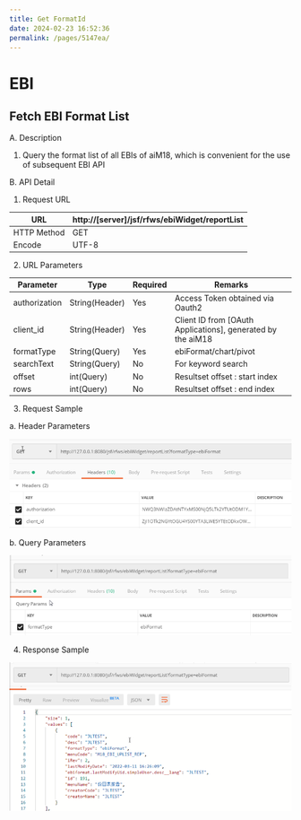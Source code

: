 ```yaml
---
title: Get FormatId
date: 2024-02-23 16:52:36
permalink: /pages/5147ea/
---
```

# EBI

## Fetch EBI Format List

A.    Description

1. Query the format list of all EBIs of aiM18, which is convenient for the use of subsequent EBI API

B.    API Detail

1. Request URL

| URL          | http://[server]/jsf/rfws/ebiWidget/reportList |
| ------------ | --------------------------------------------- |
| HTTP Method | GET                                           |
| Encode     | UTF-8                                         |

 

2. URL Parameters

| Parameter          | Type           | Required | Remarks                           |
| ------------- | -------------- | ---- | ------------------------------ |
| authorization | String(Header) | Yes   | Access Token obtained via Oauth2        |
| client_id     | String(Header) | Yes   | Client ID from [OAuth Applications], generated by the aiM18 |
| formatType    | String(Query)  | Yes   | ebiFormat/chart/pivot          |
| searchText    | String(Query)  | No   | For keyword search                 |
| offset        | int(Query)     | No   | Resultset offset : start index               |
| rows          | int(Query)     | No   | Resultset offset : end index               |

 

3. Request Sample

a.  Header Parameters

![ebi1](/assets/erp/ebi1.png)

b.  Query Parameters

![ebi2](/assets/erp/ebi2.png)

4. Response Sample

![ebi3](/assets/erp/ebi3.png)